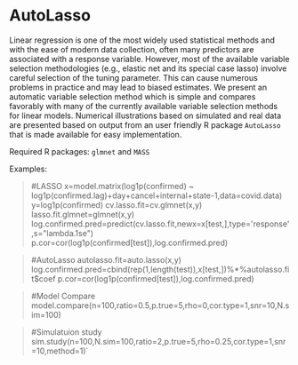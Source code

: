 # AutoLasso

Linear regression is one of the most widely used statistical methods and with the ease of modern data collection, often many predictors are associated with a response variable. However, most of the available variable selection methodologies (e.g., elastic net and its special case lasso) involve careful selection of the tuning parameter. This can cause numerous problems in practice and may lead to biased estimates. We present an automatic variable selection method which is simple and compares favorably with many of the currently available variable selection methods for linear models. Numerical illustrations based on simulated and real data are presented based on output from an user friendly R package `AutoLasso` that is made available for easy implementation.

Required R packages: `glmnet` and `MASS`

Examples:
  > #LASSO
  > x=model.matrix(log1p(confirmed) ~ log1p(confirmed.lag)+day+cancel+internal+state-1,data=covid.data)
  > y=log1p(confirmed)
  > cv.lasso.fit=cv.glmnet(x,y)
  > lasso.fit.glmnet=glmnet(x,y)
  > log.confirmed.pred=predict(cv.lasso.fit,newx=x[test,],type='response',s="lambda.1se")
  > p.cor=cor(log1p(confirmed[test]),log.confirmed.pred)
  
  > #AutoLasso
  > autolasso.fit=auto.lasso(x,y)
  > log.confirmed.pred=cbind(rep(1,length(test)),x[test,])%*%autolasso.fit$coef
  > p.cor=cor(log1p(confirmed[test]),log.confirmed.pred)
  
  > #Model Compare
  > model.compare(n=100,ratio=0.5,p.true=5,rho=0,cor.type=1,snr=10,N.sim=100)
  
  > #Simulatuion study
  > sim.study(n=100,N.sim=100,ratio=2,p.true=5,rho=0.25,cor.type=1,snr=10,method=1)`
